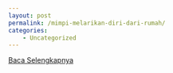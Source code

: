 ```yaml
---
layout: post
permalink: /mimpi-melarikan-diri-dari-rumah/
categories:
    - Uncategorized
---
```


[Baca Selengkapnya](/09)